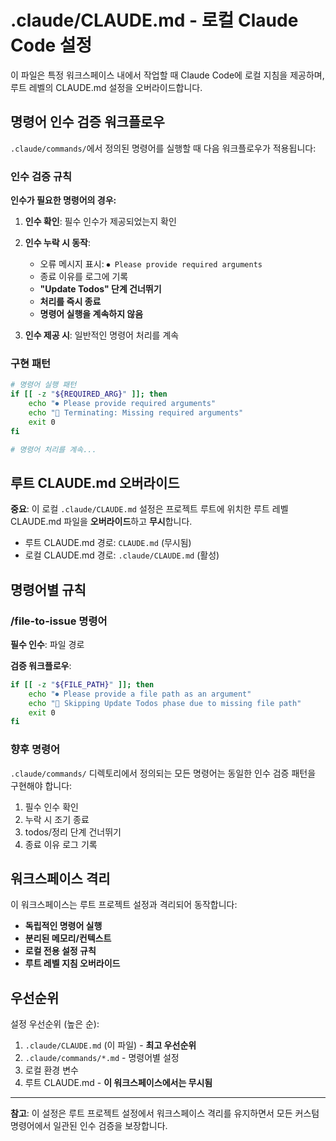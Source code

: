 # .claude/CLAUDE.md - 로컬 Claude Code 설정

이 파일은 특정 워크스페이스 내에서 작업할 때 Claude Code에 로컬 지침을 제공하며, 루트 레벨의 CLAUDE.md 설정을 오버라이드합니다.

## 명령어 인수 검증 워크플로우

`.claude/commands/`에서 정의된 명령어를 실행할 때 다음 워크플로우가 적용됩니다:

### 인수 검증 규칙

**인수가 필요한 명령어의 경우:**

1. **인수 확인**: 필수 인수가 제공되었는지 확인
2. **인수 누락 시 동작**:
   - 오류 메시지 표시: `⏺ Please provide required arguments`
   - 종료 이유를 로그에 기록
   - **"Update Todos" 단계 건너뛰기**
   - **처리를 즉시 종료**
   - **명령어 실행을 계속하지 않음**

3. **인수 제공 시**: 일반적인 명령어 처리를 계속

### 구현 패턴

```bash
# 명령어 실행 패턴
if [[ -z "${REQUIRED_ARG}" ]]; then
    echo "⏺ Please provide required arguments"
    echo "📝 Terminating: Missing required arguments"
    exit 0
fi

# 명령어 처리를 계속...
```

## 루트 CLAUDE.md 오버라이드

**중요**: 이 로컬 `.claude/CLAUDE.md` 설정은 프로젝트 루트에 위치한 루트 레벨 CLAUDE.md 파일을 **오버라이드**하고 **무시**합니다.

- 루트 CLAUDE.md 경로: `CLAUDE.md` (무시됨)
- 로컬 CLAUDE.md 경로: `.claude/CLAUDE.md` (활성)

## 명령어별 규칙

### /file-to-issue 명령어

**필수 인수**: 파일 경로

**검증 워크플로우**:

```bash
if [[ -z "${FILE_PATH}" ]]; then
    echo "⏺ Please provide a file path as an argument"
    echo "📝 Skipping Update Todos phase due to missing file path"
    exit 0
fi
```

### 향후 명령어

`.claude/commands/` 디렉토리에서 정의되는 모든 명령어는 동일한 인수 검증 패턴을 구현해야 합니다:

1. 필수 인수 확인
2. 누락 시 조기 종료
3. todos/정리 단계 건너뛰기
4. 종료 이유 로그 기록

## 워크스페이스 격리

이 워크스페이스는 루트 프로젝트 설정과 격리되어 동작합니다:

- **독립적인 명령어 실행**
- **분리된 메모리/컨텍스트**
- **로컬 전용 설정 규칙**
- **루트 레벨 지침 오버라이드**

## 우선순위

설정 우선순위 (높은 순):

1. `.claude/CLAUDE.md` (이 파일) - **최고 우선순위**
2. `.claude/commands/*.md` - 명령어별 설정
3. 로컬 환경 변수
4. 루트 CLAUDE.md - **이 워크스페이스에서는 무시됨**

---

**참고**: 이 설정은 루트 프로젝트 설정에서 워크스페이스 격리를 유지하면서 모든 커스텀 명령어에서 일관된 인수 검증을 보장합니다.
